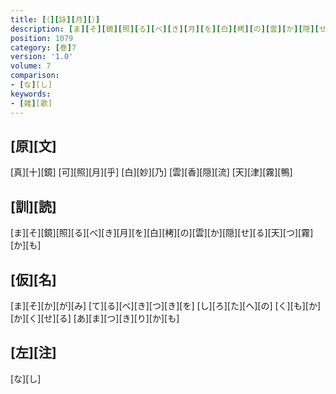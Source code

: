 ```yaml
---
title: [（][詠][月][）]
description: [ま][そ][鏡][照][る][べ][き][月][を][白][栲][の][雲][か][隠][せ][る][天][つ][霧][か][も]
position: 1079
category: [巻]7
version: '1.0'
volume: 7
comparison:
- [な][し]
keywords:
- [雑][歌]
---
```


## [原][文]

[真][十][鏡] [可][照][月][乎] [白][妙][乃] [雲][香][隠][流] [天][津][霧][鴨]

## [訓][読]

[ま][そ][鏡][照][る][べ][き][月][を][白][栲][の][雲][か][隠][せ][る][天][つ][霧][か][も]

## [仮][名]

[ま][そ][か][が][み] [て][る][べ][き][つ][き][を] [し][ろ][た][へ][の] [く][も][か][か][く][せ][る] [あ][ま][つ][き][り][か][も]

## [左][注]

[な][し]
